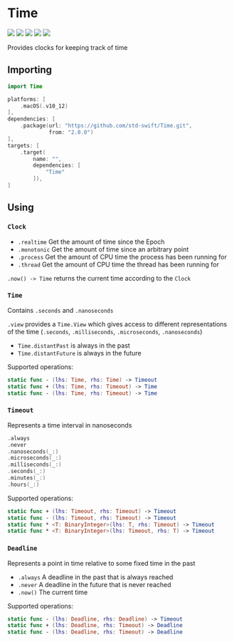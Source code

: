 # Time

[![](https://img.shields.io/badge/Swift-5.0-orange.svg)][1]
[![](https://img.shields.io/badge/os-macOS%20|%20Linux-lightgray.svg)][1]
[![](https://travis-ci.com/std-swift/Time.svg?branch=master)][2]
[![](https://codecov.io/gh/std-swift/Time/branch/master/graph/badge.svg)][3]
[![](https://codebeat.co/badges/2fb32876-8443-4b0b-9948-6babe2ccef97)][4]

[1]: https://swift.org/download/#releases
[2]: https://travis-ci.com/std-swift/Time
[3]: https://codecov.io/gh/std-swift/Time
[4]: https://codebeat.co/projects/github-com-std-swift-time-master

Provides clocks for keeping track of time

## Importing

```Swift
import Time
```

```Swift
platforms: [
	.macOS(.v10_12)
],
dependencies: [
	.package(url: "https://github.com/std-swift/Time.git",
	         from: "2.0.0")
],
targets: [
	.target(
		name: "",
		dependencies: [
			"Time"
		]),
]
```

## Using

### `Clock`

- `.realtime` Get the amount of time since the Epoch
- `.monotonic` Get the amount of time since an arbitrary point
- `.process` Get the amount of CPU time the process has been running for
- `.thread` Get the amount of CPU time the thread has been running for

`.now() -> Time` returns the current time according to the `Clock`

### `Time`

Contains `.seconds` and `.nanoseconds`

`.view` provides a `Time.View` which gives access to different representations of the time (`.seconds`, `.milliseconds`, `.microseconds`, `.nanoseconds`) 

- `Time.distantPast` is always in the past
- `Time.distantFuture` is always in the future

Supported operations:

```Swift
static func - (lhs: Time, rhs: Time) -> Timeout
static func + (lhs: Time, rhs: Timeout) -> Time
static func - (lhs: Time, rhs: Timeout) -> Time
```

### `Timeout`

Represents a time interval in nanoseconds

```Swift
.always
.never
.nanoseconds(_:)
.microseconds(_:)
.milliseconds(_:)
.seconds(_:)
.minutes(_:)
.hours(_:)
```

Supported operations:

```Swift
static func + (lhs: Timeout, rhs: Timeout) -> Timeout
static func - (lhs: Timeout, rhs: Timeout) -> Timeout
static func * <T: BinaryInteger>(lhs: T, rhs: Timeout) -> Timeout
static func * <T: BinaryInteger>(lhs: Timeout, rhs: T) -> Timeout
```

### `Deadline`

Represents a point in time relative to some fixed time in the past

- `.always` A deadline in the past that is always reached
- `.never` A deadline in the future that is never reached
- `.now()` The current time

Supported operations:

```Swift
static func - (lhs: Deadline, rhs: Deadline) -> Timeout
static func + (lhs: Deadline, rhs: Timeout) -> Deadline
static func - (lhs: Deadline, rhs: Timeout) -> Deadline
```
